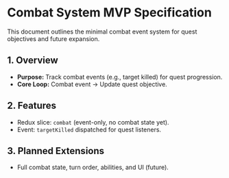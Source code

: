 # Combat System MVP Specification

This document outlines the minimal combat event system for quest objectives and future expansion.

## 1. Overview
- **Purpose:** Track combat events (e.g., target killed) for quest progression.
- **Core Loop:** Combat event → Update quest objective.

## 2. Features
- Redux slice: `combat` (event-only, no combat state yet).
- Event: `targetKilled` dispatched for quest listeners.

## 3. Planned Extensions
- Full combat state, turn order, abilities, and UI (future).
